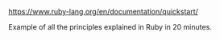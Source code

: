 https://www.ruby-lang.org/en/documentation/quickstart/

Example of all the principles explained in Ruby in 20 minutes.
